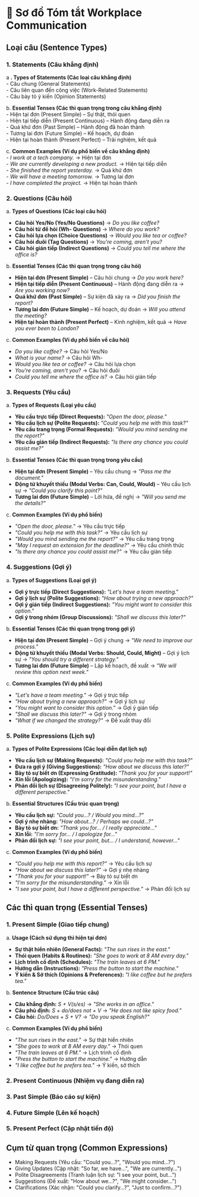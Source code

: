 # 📌 **Sơ đồ Tóm tắt Workplace Communication**  
## **Loại câu (Sentence Types)**
### 1. Statements (Câu khẳng định)

 a **. Types of Statements (Các loại câu khẳng định)**  
         - Câu chung (General Statements)  
         - Câu liên quan đến công việc (Work-Related Statements)  
         - Câu bày tỏ ý kiến (Opinion Statements)  
      
b. **Essential Tenses (Các thì quan trọng trong câu khẳng định)**  
         - Hiện tại đơn (Present Simple) – Sự thật, thói quen  
         - Hiện tại tiếp diễn (Present Continuous) – Hành động đang diễn ra  
         - Quá khứ đơn (Past Simple) – Hành động đã hoàn thành  
         - Tương lai đơn (Future Simple) – Kế hoạch, dự đoán  
         - Hiện tại hoàn thành (Present Perfect) – Trải nghiệm, kết quả  
      
c. **Common Examples (Ví dụ phổ biến về câu khẳng định)**  
         - *I work at a tech company.* → Hiện tại đơn  
         - *We are currently developing a new product.* → Hiện tại tiếp diễn  
         - *She finished the report yesterday.* → Quá khứ đơn  
         - *We will have a meeting tomorrow.* → Tương lai đơn  
         - *I have completed the project.* → Hiện tại hoàn thành  

### 2. Questions (Câu hỏi)  

 a. **Types of Questions (Các loại câu hỏi)**  
   - **Câu hỏi Yes/No (Yes/No Questions)** → *Do you like coffee?*  
   - **Câu hỏi từ để hỏi (Wh- Questions)** → *Where do you work?*  
   - **Câu hỏi lựa chọn (Choice Questions)** → *Would you like tea or coffee?*  
   - **Câu hỏi đuôi (Tag Questions)** → *You're coming, aren't you?*  
   - **Câu hỏi gián tiếp (Indirect Questions)** → *Could you tell me where the office is?*  

 b. **Essential Tenses (Các thì quan trọng trong câu hỏi)**  
   - **Hiện tại đơn (Present Simple)** – Câu hỏi chung → *Do you work here?*  
   - **Hiện tại tiếp diễn (Present Continuous)** – Hành động đang diễn ra → *Are you working now?*  
   - **Quá khứ đơn (Past Simple)** – Sự kiện đã xảy ra → *Did you finish the report?*  
   - **Tương lai đơn (Future Simple)** – Kế hoạch, dự đoán → *Will you attend the meeting?*  
   - **Hiện tại hoàn thành (Present Perfect)** – Kinh nghiệm, kết quả → *Have you ever been to London?*  

 c. **Common Examples (Ví dụ phổ biến về câu hỏi)**  
   - *Do you like coffee?* → Câu hỏi Yes/No  
   - *What is your name?* → Câu hỏi Wh-  
   - *Would you like tea or coffee?* → Câu hỏi lựa chọn  
   - *You're coming, aren't you?* → Câu hỏi đuôi  
   - *Could you tell me where the office is?* → Câu hỏi gián tiếp

### 3. Requests (Yêu cầu)  

 a. **Types of Requests (Loại yêu cầu)**  
   - **Yêu cầu trực tiếp (Direct Requests):** *"Open the door, please."*  
   - **Yêu cầu lịch sự (Polite Requests):** *"Could you help me with this task?"*  
   - **Yêu cầu trang trọng (Formal Requests):** *"Would you mind sending me the report?"*  
   - **Yêu cầu gián tiếp (Indirect Requests):** *"Is there any chance you could assist me?"*  

 b. **Essential Tenses (Các thì quan trọng trong yêu cầu)**  
   - **Hiện tại đơn (Present Simple)** – Yêu cầu chung → *"Pass me the document."*  
   - **Động từ khuyết thiếu (Modal Verbs: Can, Could, Would)** – Yêu cầu lịch sự → *"Could you clarify this point?"*  
   - **Tương lai đơn (Future Simple)** – Lời hứa, đề nghị → *"Will you send me the details?"*  

 c. **Common Examples (Ví dụ phổ biến)**  
   - *"Open the door, please."* → Yêu cầu trực tiếp  
   - *"Could you help me with this task?"* → Yêu cầu lịch sự  
   - *"Would you mind sending me the report?"* → Yêu cầu trang trọng  
   - *"May I request an extension for the deadline?"* → Yêu cầu chính thức  
   - *"Is there any chance you could assist me?"* → Yêu cầu gián tiếp  


### 4. Suggestions (Gợi ý)  

 a. **Types of Suggestions (Loại gợi ý)**  
   - **Gợi ý trực tiếp (Direct Suggestions):** *"Let's have a team meeting."*  
   - **Gợi ý lịch sự (Polite Suggestions):** *"How about trying a new approach?"*  
   - **Gợi ý gián tiếp (Indirect Suggestions):** *"You might want to consider this option."*  
   - **Gợi ý trong nhóm (Group Discussions):** *"Shall we discuss this later?"*  

 b. **Essential Tenses (Các thì quan trọng trong gợi ý)**  
   - **Hiện tại đơn (Present Simple)** – Gợi ý chung → *"We need to improve our process."*  
   - **Động từ khuyết thiếu (Modal Verbs: Should, Could, Might)** – Gợi ý lịch sự → *"You should try a different strategy."*  
   - **Tương lai đơn (Future Simple)** – Lập kế hoạch, đề xuất → *"We will review this option next week."*  

 c. **Common Examples (Ví dụ phổ biến)**  
   - *"Let's have a team meeting."* → Gợi ý trực tiếp  
   - *"How about trying a new approach?"* → Gợi ý lịch sự  
   - *"You might want to consider this option."* → Gợi ý gián tiếp  
   - *"Shall we discuss this later?"* → Gợi ý trong nhóm  
   - *"What if we changed the strategy?"* → Đề xuất thay đổi  


### 5. Polite Expressions (Lịch sự)  

 a. **Types of Polite Expressions (Các loại diễn đạt lịch sự)**  
   - **Yêu cầu lịch sự (Making Requests):** *"Could you help me with this task?"*  
   - **Đưa ra gợi ý (Giving Suggestions):** *"How about we discuss this later?"*  
   - **Bày tỏ sự biết ơn (Expressing Gratitude):** *"Thank you for your support!"*  
   - **Xin lỗi (Apologizing):** *"I'm sorry for the misunderstanding."*  
   - **Phản đối lịch sự (Disagreeing Politely):** *"I see your point, but I have a different perspective."*  

 b. **Essential Structures (Cấu trúc quan trọng)**  
   - **Yêu cầu lịch sự:** *"Could you...? / Would you mind...?"*  
   - **Gợi ý nhẹ nhàng:** *"How about...? / Perhaps we could...?"*  
   - **Bày tỏ sự biết ơn:** *"Thank you for... / I really appreciate..."*  
   - **Xin lỗi:** *"I'm sorry for... / I apologize for..."*  
   - **Phản đối lịch sự:** *"I see your point, but... / I understand, however..."*  

 c. **Common Examples (Ví dụ phổ biến)**  
   - *"Could you help me with this report?"* → Yêu cầu lịch sự  
   - *"How about we discuss this later?"* → Gợi ý nhẹ nhàng  
   - *"Thank you for your support!"* → Bày tỏ sự biết ơn  
   - *"I'm sorry for the misunderstanding."* → Xin lỗi  
   - *"I see your point, but I have a different perspective."* → Phản đối lịch sự  


## **Các thì quan trọng (Essential Tenses)**
### 1. Present Simple (Giao tiếp chung)  

 a. **Usage (Cách sử dụng thì hiện tại đơn)**  
   - **Sự thật hiển nhiên (General Facts):** *"The sun rises in the east."*  
   - **Thói quen (Habits & Routines):** *"She goes to work at 8 AM every day."*  
   - **Lịch trình cố định (Schedules):** *"The train leaves at 6 PM."*  
   - **Hướng dẫn (Instructions):** *"Press the button to start the machine."*  
   - **Ý kiến & Sở thích (Opinions & Preferences):** *"I like coffee but he prefers tea."*  

 b. **Sentence Structure (Cấu trúc câu)**  
   - **Câu khẳng định:** *S + V(s/es)* → *"She works in an office."*  
   - **Câu phủ định:** *S + do/does not + V* → *"He does not like spicy food."*  
   - **Câu hỏi:** *Do/Does + S + V?* → *"Do you speak English?"*  

 c. **Common Examples (Ví dụ phổ biến)**  
   - *"The sun rises in the east."* → Sự thật hiển nhiên  
   - *"She goes to work at 8 AM every day."* → Thói quen  
   - *"The train leaves at 6 PM."* → Lịch trình cố định  
   - *"Press the button to start the machine."* → Hướng dẫn  
   - *"I like coffee but he prefers tea."* → Ý kiến, sở thích  




### 2. Present Continuous (Nhiệm vụ đang diễn ra)  
### 3. Past Simple (Báo cáo sự kiện)  
### 4. Future Simple (Lên kế hoạch)  
### 5. Present Perfect (Cập nhật tiến độ)  

## **Cụm từ quan trọng (Common Expressions)**
   - Making Requests (Yêu cầu: "Could you...?", "Would you mind...?")  
   - Giving Updates (Cập nhật: "So far, we have...", "We are currently...")  
   - Polite Disagreements (Tranh luận lịch sự: "I see your point, but...")  
   - Suggestions (Đề xuất: "How about we...?", "We might consider...")  
   - Clarifications (Xác nhận: "Could you clarify...?", "Just to confirm...?")  


